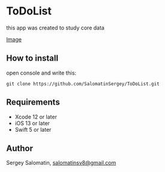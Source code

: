 # ToDoList

this app was created to study core data

[Image]()

## How to install
open console and write this:

```
git clone https://github.com/SalomatinSergey/ToDoList.git
```

## Requirements

- Xcode 12 or later
- iOS 13 or later
- Swift 5 or later

## Author

Sergey Salomatin, salomatinsv8@gmail.com
